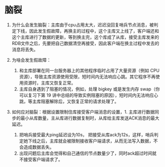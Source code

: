 <!--
 * @Author: zzzzztw
 * @Date: 2023-05-13 13:52:48
 * @LastEditors: Do not edit
 * @LastEditTime: 2023-05-13 15:00:28
 * @FilePath: /myLearning/Redislearn/17脑裂和分布式集群方案.md
-->
# 脑裂

1. 为什么会发生脑裂：主库由于cpu占用太大，迟迟没回复哨兵节点消息，被判定下线，因此发生假故障，再换主的过程中，这个主库又上线了，客户端还和这个主库进行了数据的更新，等到换主完，这个库成了从库，接受主库发来的RDB文件之后，先要把自己数据清空再接受，因此客户端在换主过程中发去的消息将丢失。

2. 为啥会发生假故障：
   1.  和主库部署在同一台服务器上的其他程序临时占用了大量资源（例如 CPU 资源），导致主库资源使用受限，短时间内无法响应心跳。其它程序不再使用资源时，主库又恢复正常。
   2.  主库自身遇到了阻塞的情况，例如，处理 bigkey 或是发生内存 swap（你可以复习下第 19 讲中总结的导致实例阻塞的原因），短时间内无法响应心跳，等主库阻塞解除后，又恢复正常的请求处理了。

3. 如何应对脑裂：根据设置限制住库接受客户端消息的设置，1. 主库进行数据同步的最小从库数量，主从库进行数据复制时，从库给主库发送ACK消息的最大延迟。
   1. 把哨兵接受最大ping延迟设为10s， 把接受从库ack为12s，这样，哨兵判定她下线之后，主库就会被限制接收客户端请求，从而无法写入数据，不会造成数据丢失。
   2. 出现问题后主库会觉得和自己通信的节点数量少了，同时ack超过时间就不接受客户端请求了。